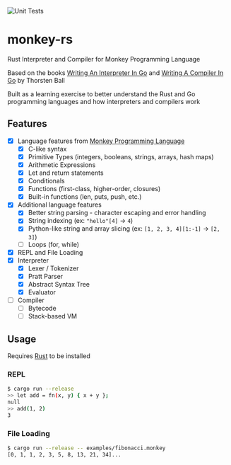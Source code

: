 ![Unit Tests](https://github.com/dyscott/monkey-rs/actions/workflows/rust.yml/badge.svg)
# monkey-rs
Rust Interpreter and Compiler for Monkey Programming Language

Based on the books [Writing An Interpreter In Go](https://interpreterbook.com/) and [Writing A Compiler In Go](https://compilerbook.com/) by Thorsten Ball

Built as a learning exercise to better understand the Rust and Go programming languages and how interpreters and compilers work

## Features
- [x] Language features from [Monkey Programming Language](https://monkeylang.org/)
  - [x] C-like syntax
  - [x] Primitive Types (integers, booleans, strings, arrays, hash maps)
  - [x] Arithmetic Expressions
  - [x] Let and return statements
  - [x] Conditionals
  - [x] Functions (first-class, higher-order, closures)
  - [x] Built-in functions (len, puts, push, etc.)
- [x] Additional language features
  - [x] Better string parsing - character escaping and error handling
  - [x] String indexing (ex: `"hello"[4]` -> `4`)
  - [x] Python-like string and array slicing (ex: `[1, 2, 3, 4][1:-1]` -> `[2, 3]`)
  - [ ] Loops (for, while)
- [x] REPL and File Loading
- [x] Interpreter
  - [x] Lexer / Tokenizer
  - [x] Pratt Parser
  - [x] Abstract Syntax Tree
  - [x] Evaluator
- [ ] Compiler
  - [ ] Bytecode
  - [ ] Stack-based VM

## Usage
Requires [Rust](https://www.rust-lang.org/) to be installed

### REPL
```bash
$ cargo run --release
>> let add = fn(x, y) { x + y };
null
>> add(1, 2)
3
```
### File Loading
```bash
$ cargo run --release -- examples/fibonacci.monkey
[0, 1, 1, 2, 3, 5, 8, 13, 21, 34]...
```

##